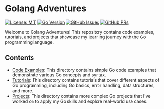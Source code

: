 # Golang Adventures

[![License: MIT](https://img.shields.io/badge/License-MIT-blue.svg)](https://opensource.org/licenses/MIT)
[![Go Version](https://img.shields.io/badge/Go-1.24+-blue.svg)](https://go.dev/)
[![GitHub Issues](https://img.shields.io/github/issues/diegodario88/golang-adventures.svg)](https://github.com/diegodario88/golang-adventures/issues)
[![GitHub PRs](https://img.shields.io/github/issues-pr/diegodario88/golang-adventures.svg)](https://github.com/diegodario88/golang-adventures/pulls)

Welcome to Golang Adventures! This repository contains code examples, tutorials, and projects that showcase my learning journey with the Go programming language.

## Contents

- [Code Examples](./code-examples): This directory contains simple Go code examples that demonstrate various Go concepts and syntax.
- [Tutorials](./tutorials): This directory contains tutorials that cover different aspects of Go programming, including Go basics, error handling, data structures, and more.
- [Projects](./projects): This directory contains more complex Go projects that I've worked on to apply my Go skills and explore real-world use cases.
